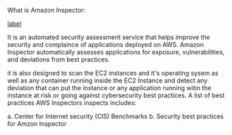 What is Amazon Inspector:

[label](https://www.google.com/imgres?imgurl%3Dhttps%3A%2F%2Fsymbols.getvecta.com%2Fstencil_23%2F0_amazon-inspector.b297b718ce.svg%26tbnid%3DW4CJGB_ZwwMPQM%26vet%3D12ahUKEwiXxYuwzND-AhVjGVkFHa9mBTkQMygBegUIARDEAQ..i%26imgrefurl%3Dhttps%3A%2F%2Fvecta.io%2Fsymbols%2F23%2Faws-security-identity-compliance%2F0%2Famazon-inspector%26docid%3DpyFEKbMBacg4wM%26w%3D697%26h%3D800%26q%3Daws%20inspector%26hl%3Den%26ved%3D2ahUKEwiXxYuwzND-AhVjGVkFHa9mBTkQMygBegUIARDEAQ)

It is an automated security assessment service that helps improve the security and complaince of applications deployed on AWS. Amazon Inspector automatically assesses applications for exposure, vulnerabilities, and deviations from best practices.

it is also designed to scan the EC2 instances and it's operating sysem as well as any container running inside the EC2 Instance and detect any deviation that can put the instance or any application running witin the instance at risk or going against cybersecurity best practices.
A list of best practices AWS Inspectors inspects includes:


a. Center for Internet security (CIS) Benchmarks
b. Security best practices for Amzon Inspector